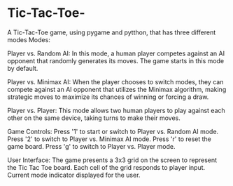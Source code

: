 # Tic-Tac-Toe-
A Tic-Tac-Toe game, using pygame and pytthon, that has three different modes
Modes:

Player vs. Random AI:
In this mode, a human player competes against an AI opponent that randomly generates its moves.
The game starts in this mode by default.

Player vs. Minimax AI:
When the player chooses to switch modes, they can compete against an AI opponent that utilizes the Minimax algorithm,
making strategic moves to maximize its chances of winning or forcing a draw.

Player vs. Player:
This mode allows two human players to play against each other on the same device,
taking turns to make their moves.

Game Controls:
Press '1' to start or switch to Player vs. Random AI mode.
Press '2' to switch to Player vs. Minimax AI mode.
Press 'r' to reset the game board.
Press 'g' to switch to Player vs. Player mode.

User Interface:
The game presents a 3x3 grid on the screen to represent the Tic Tac Toe board.
Each cell of the grid responds to player input.
Current mode indicator displayed for the user.
